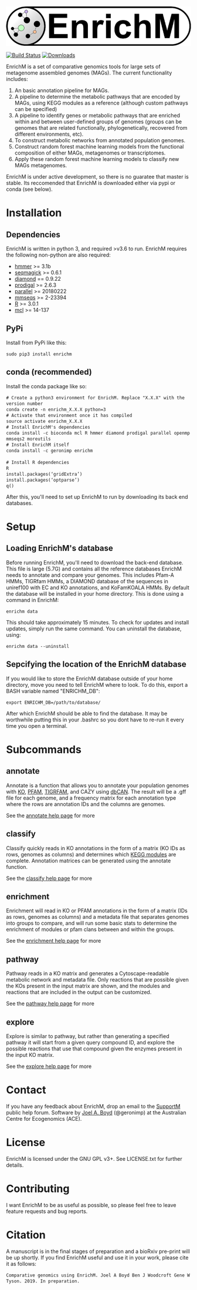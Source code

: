 <p align="center">
<img src="logo/logo.png">
</p>

[![Build Status](https://travis-ci.com/geronimp/enrichM.svg?branch=master)](https://travis-ci.com/geronimp/enrichM)
[![Downloads](https://pepy.tech/badge/enrichm/month)](https://pepy.tech/project/enrichm/month)

EnrichM is a set of comparative genomics tools for large sets of metagenome assembled genomes (MAGs). The current functionality includes:

1. An basic annotation pipeline for MAGs.
2. A pipeline to determine the metabolic pathways that are encoded by MAGs, using KEGG modules as a reference (although custom pathways can be specified)
3. A pipeline to identify genes or metabolic pathways that are enriched within and between user-defined groups of genomes (groups can be genomes that are related functionally, phylogenetically, recovered from different environments, etc).
4. To construct metabolic networks from annotated population genomes.
5. Construct random forest machine learning models from the functional composition of either MAGs, metagenomes or transcriptomes.
6. Apply these random forest machine learning models to classify new MAGs metagenomes.

EnrichM is under active development, so there is no guaratee that master is stable. Its reccomended that EnrichM is downloaded either via pypi or conda (see below).

# Installation
## Dependencies
EnrichM is written in python 3, and required >v3.6 to run. EnrichM requires the following non-python are also required:
* [hmmer](http://hmmer.org/) >= 3.1b
* [seqmagick](https://fhcrc.github.io/seqmagick/) >= 0.6.1
* [diamond](https://github.com/bbuchfink/diamond) == 0.9.22
* [prodigal](http://prodigal.ornl.gov/) >= 2.6.3
* [parallel](https://www.gnu.org/software/parallel/) >= 20180222
* [mmseqs](https://github.com/soedinglab/MMseqs2) >= 2-23394
* [R](https://www.r-project.org/) >= 3.0.1
* [mcl](https://micans.org/mcl/) >= 14-137

## PyPi
Install from PyPi like this:
```
sudo pip3 install enrichm
```

## conda (recommended)
Install the conda package like so:
```
# Create a python3 environment for EnrichM. Replace "X.X.X" with the version number
conda create -n enrichm_X.X.X python=3
# Activate that environment once it has compiled
source activate enrichm_X.X.X
# Install EnrichM's dependencies
conda install -c bioconda mcl R hmmer diamond prodigal parallel openmp mmseqs2 moreutils
# Install EnrichM itself
conda install -c geronimp enrichm

# Install R dependencies
R
install.packages(‘gridExtra’)
install.packages(‘optparse’)
q()
```
After this, you'll need to set up EnrichM to run by downloading its back end databases.

# Setup
## Loading EnrichM's database
Before running EnrichM, you'll need to download the back-end database. This file is large (5.7G) and contains all the reference databases EnrichM needs to annotate and compare your genomes. This includes Pfam-A HMMs, TIGRfam HMMs, a DIAMOND database of the sequences in uniref100 with EC and KO annotations, and KoFamKOALA HMMs. By default the database will be installed in your home directory. This is done using a command in EnrichM:
```
enrichm data
```
This should take approximately 15 minutes. To check for updates and install updates, simply run the same command. You can uninstall the database, using:
```
enrichm data --uninstall
```

## Sepcifying the location of the EnrichM database
If you would like to store the EnrichM database outside of your home directory, move you need to tell EnrichM where to look. To do this, export a BASH variable named "ENRICHM_DB":

```
export ENRICHM_DB=/path/to/database/
```

After which EnrichM should be able to find the database. It may be worthwhile putting this in your .bashrc so you dont have to re-run it every time you open a terminal.

# Subcommands
## annotate
Annotate is a function that allows you to annotate your population genomes with [KO](http://www.kegg.jp/kegg/ko.html), [PFAM](http://pfam.xfam.org/), [TIGRFAM](http://www.jcvi.org/cgi-bin/tigrfams/index.cgi), and CAZY using [dbCAN](). The result will be a .gff file for each genome, and a frequency matrix for each annotation type where the rows are annotation IDs and the columns are genomes.

See the [annotate help page](https://github.com/geronimp/enrichM/wiki/annotate) for more

## classify
Classify quickly reads in KO annotations in the form of a matrix (KO IDs as rows, genomes as columns) and determines which [KEGG modules](http://www.kegg.jp/kegg/module.html) are complete. Annotation matrices can be generated using the annotate function.

See the [classify help page](https://github.com/geronimp/enrichM/wiki/classify) for more

## enrichment
Enrichment will read in KO or PFAM annotations in the form of a matrix (IDs as rows, genomes as columns) and a metadata file that separates genomes into groups to compare, and will run some basic stats to determine the enrichment of modules or pfam clans between and within the groups.

See the [enrichment help page](https://github.com/geronimp/enrichM/wiki/enrichment) for more

## pathway
Pathway reads in a KO matrix and generates a Cytoscape-readable metabolic network and metadata file. Only reactions that are possible given the KOs present in the input matrix are shown, and the modules and reactions that are included in the output can be customized.

See the [pathway help page](https://github.com/geronimp/enrichM/wiki/pathway) for more

## explore
Explore is similar to pathway, but rather than generating a specified pathway it will start from a given query compound ID, and explore the possible reactions that use that compound given the enzymes present in the input KO matrix.

See the [explore help page](https://github.com/geronimp/enrichM/wiki/explore) for more

# Contact
If you have any feedback about EnrichM, drop an email to the [SupportM](https://groups.google.com/forum/?hl=en#!forum/supportm) public help forum. Software by [Joel A. Boyd](https://ecogenomic.org/personnel/mr-joel-boyd) (@geronimp) at the Australian Centre for Ecogenomics (ACE).

# License
EnrichM is licensed under the GNU GPL v3+. See LICENSE.txt for further details.

# Contributing 
I want EnrichM to be as useful as possible, so please feel free to leave feature requests and bug reports.

# Citation
A manuscript is in the final stages of preparation and a bioRxiv pre-print will be up shortly. If you find EnrichM useful and use it in your work, please cite it as follows:
```
Comparative genomics using EnrichM. Joel A Boyd Ben J Woodcroft Gene W Tyson. 2019. In preparation.
```
